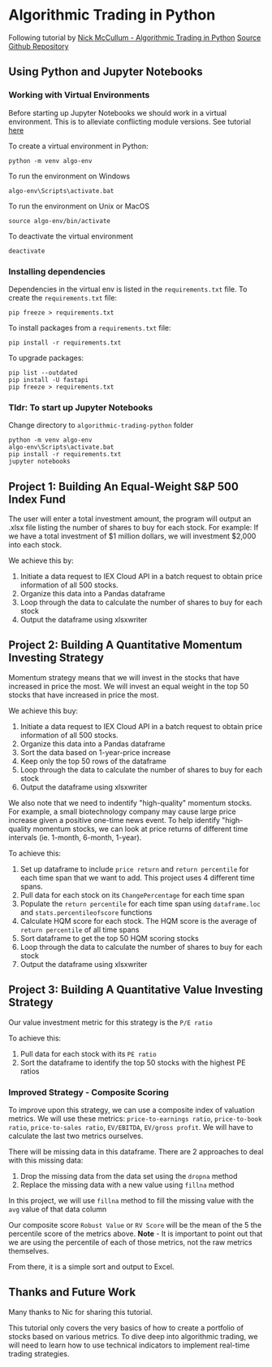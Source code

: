 # Algorithmic Trading in Python

Following tutorial by [Nick McCullum - Algorithmic Trading in Python](https://www.youtube.com/watch?v=xfzGZB4HhEE&t=17s)
[Source Github Repository](https://github.com/nickmccullum/algorithmic-trading-python)

## Using Python and Jupyter Notebooks

### Working with Virtual Environments
Before starting up Jupyter Notebooks we should work in a virtual environment. 
This is to alleviate conflicting module versions. 
See tutorial [here](https://docs.python.org/3/tutorial/venv.html)

To create a virtual environment in Python: 
```
python -m venv algo-env
```
To run the environment on Windows
```
algo-env\Scripts\activate.bat
```
To run the environment on Unix or MacOS
```
source algo-env/bin/activate
```
To deactivate the virtual environment
```
deactivate
```

### Installing dependencies
Dependencies in the virtual env is listed in the `requirements.txt` file. 
To create the `requirements.txt` file: 
```
pip freeze > requirements.txt
```
To install packages from a `requirements.txt` file: 
```
pip install -r requirements.txt
```
To upgrade packages: 
```
pip list --outdated
pip install -U fastapi
pip freeze > requirements.txt
```

### Tldr: To start up Jupyter Notebooks
Change directory to `algorithmic-trading-python` folder
```
python -m venv algo-env
algo-env\Scripts\activate.bat
pip install -r requirements.txt
jupyter notebooks
```

## Project 1: Building An Equal-Weight S&P 500 Index Fund
The user will enter a total investment amount, the program will output an .xlsx file listing the number of shares to buy for each stock.
For example: 
If we have a total investment of $1 million dollars, we will investment $2,000 into each stock. 

We achieve this by: 
1. Initiate a data request to IEX Cloud API in a batch request to obtain price information of all 500 stocks. 
2. Organize this data into a Pandas dataframe
3. Loop through the data to calculate the number of shares to buy for each stock
4. Output the dataframe using xlsxwriter

## Project 2: Building A Quantitative Momentum Investing Strategy
Momentum strategy means that we will invest in the stocks that have increased in price the most. 
We will invest an equal weight in the top 50 stocks that have increased in price the most. 

We achieve this buy: 
1. Initiate a data request to IEX Cloud API in a batch request to obtain price information of all 500 stocks. 
2. Organize this data into a Pandas dataframe
3. Sort the data based on 1-year-price increase 
4. Keep only the top 50 rows of the dataframe
5. Loop through the data to calculate the number of shares to buy for each stock
6. Output the dataframe using xlsxwriter

We also note that we need to indentify "high-quality" momentum stocks. 
For example, a small biotechnology company may cause large price increase given a positive one-time news event. 
To help identify "high-quality momentum stocks, we can look at price returns of different time intervals (ie. 1-month, 6-month, 1-year). 

To achieve this: 
1. Set up dataframe to include `price return` and `return percentile` for each time span that we want to add. This project uses 4 different time spans. 
2. Pull data for each stock on its `ChangePercentage` for each time span
3. Populate the `return percentile` for each time span using `dataframe.loc` and `stats.percentileofscore` functions
4. Calculate HQM score for each stock. The HQM score is the average of `return percentile` of all time spans
5. Sort dataframe to get the top 50 HQM scoring stocks
6. Loop through the data to calculate the number of shares to buy for each stock
7. Output the dataframe using xlsxwriter

## Project 3: Building A Quantitative Value Investing Strategy
Our value investment metric for this strategy is the `P/E ratio`

To achieve this: 
1. Pull data for each stock with its `PE ratio`
2. Sort the dataframe to identify the top 50 stocks with the highest PE ratios

### Improved Strategy - Composite Scoring
To improve upon this strategy, we can use a composite index of valuation metrics. 
We will use these metrics: `price-to-earnings ratio`, `price-to-book ratio`, `price-to-sales ratio`, `EV/EBITDA`, `EV/gross profit`.
We will have to calculate the last two metrics ourselves. 

There will be missing data in this dataframe.
There are 2 approaches to deal with this missing data: 
1. Drop the missing data from the data set using the `dropna` method 
2. Replace the missing data with a new value using `fillna` method

In this project, we will use `fillna` method to fill the missing value with the `avg` value of that data column

Our composite score `Robust Value` or `RV Score` will be the mean of the 5 the percentile score of the metrics above. 
**Note** - It is important to point out that we are using the percentile of each of those metrics, not the raw metrics themselves.

From there, it is a simple sort and output to Excel.

## Thanks and Future Work
Many thanks to Nic for sharing this tutorial. 

This tutorial only covers the very basics of how to create a portfolio of stocks based on various metrics. 
To dive deep into algorithmic trading, we will need to learn how to use technical indicators to implement real-time trading strategies. 


